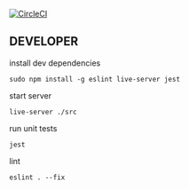 [![CircleCI](https://circleci.com/gh/germanbisurgi/cherry.svg?style=svg)](https://circleci.com/gh/germanbisurgi/cherry)

## DEVELOPER

install dev dependencies

    sudo npm install -g eslint live-server jest
    
start server

    live-server ./src
    
run unit tests

    jest
    
lint

    eslint . --fix